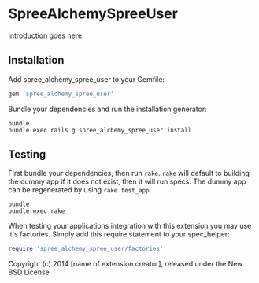SpreeAlchemySpreeUser
=====================

Introduction goes here.

Installation
------------

Add spree_alchemy_spree_user to your Gemfile:

```ruby
gem 'spree_alchemy_spree_user'
```

Bundle your dependencies and run the installation generator:

```shell
bundle
bundle exec rails g spree_alchemy_spree_user:install
```

Testing
-------

First bundle your dependencies, then run `rake`. `rake` will default to building the dummy app if it does not exist, then it will run specs. The dummy app can be regenerated by using `rake test_app`.

```shell
bundle
bundle exec rake
```

When testing your applications integration with this extension you may use it's factories.
Simply add this require statement to your spec_helper:

```ruby
require 'spree_alchemy_spree_user/factories'
```

Copyright (c) 2014 [name of extension creator], released under the New BSD License
